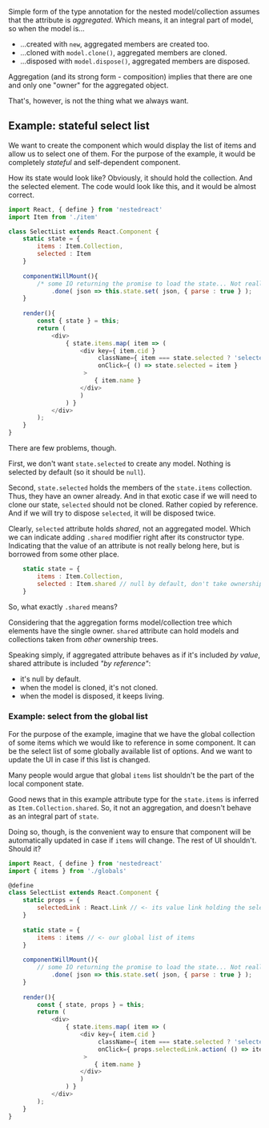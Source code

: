 Simple form of the type annotation for the nested model/collection
 assumes that the attribute is *aggregated*. Which means,
 it an integral part of model, so when the model is...

- ...created with `new`, aggregated members are created too.
- ...cloned with `model.clone()`, aggregated members are cloned.
- ...disposed with `model.dispose()`, aggregated members are disposed.

Aggregation (and its strong form - composition) implies that there
 are one and only one "owner" for the aggregated object. 
 
That's, however, is not the thing what we always want. 

## Example: stateful select list

We want to create the component which would display the list of items
and allow us to select one of them. For the purpose of the example,
it would be completely *stateful* and self-dependent component.

How its state would look like? Obviously, it should hold the collection.
And the selected element. The code would look like this, and it would be
 almost correct.

```javascript
import React, { define } from 'nestedreact'
import Item from './item'

class SelectList extends React.Component {
    static state = {
        items : Item.Collection,
        selected : Item
    }
    
    componentWillMount(){
        /* some IO returning the promise to load the state... Not really important.*/
            .done( json => this.state.set( json, { parse : true } ); 
    }
    
    render(){
        const { state } = this;
        return (
            <div>
                { state.items.map( item => (
                    <div key={ item.cid }
                         className={ item === state.selected ? 'selected' : '' }
                         onClick={ () => state.selected = item }
                     >                                    
                        { item.name }                    
                    </div>
                    )
                ) }
            </div>
        );
    }
}
```

There are few problems, though.

First, we don't want `state.selected` to create any model. Nothing is selected
  by default (so it should be `null`). 
  
Second, `state.selected` holds the members of the `state.items` collection. Thus,
they have an owner already. And in that exotic case if we will need to clone our state, 
`selected` should not be cloned. Rather copied by reference. And if we will try to 
dispose `selected`, it will be disposed twice.

Clearly, `selected` attribute holds *shared*, not an aggregated model.
Which we can indicate adding `.shared` modifier right after its constructor type.
Indicating that the value of an attribute is not really belong here,
but is borrowed from some other place.

```javascript
    static state = {
        items : Item.Collection,
        selected : Item.shared // null by default, don't take ownership
    }
```

So, what exactly `.shared` means?  

Considering that the aggregation forms model/collection tree which
elements have the single owner. `shared` attribute can hold models and
collections taken from *other* ownership trees.

Speaking simply, if aggregated attribute behaves as if it's included *by value*,
shared attribute is included *"by reference"*:

- it's null by default.
- when the model is cloned, it's not cloned.
- when the model is disposed, it keeps living.

### Example: select from the global list

For the purpose of the example, imagine that we have the global
collection of some items which we would like to reference in some
component. It can be the select list of some globally available list of
options. And we want to update the UI in case if this list is changed.

Many people would argue that global `items` list shouldn't be the part
of the local component state.

Good news that in this example attribute type for
 the `state.items` is inferred as `Item.Collection.shared`. So, it
  not an aggregation, and doesn't behave as an integral part of `state`.
  
Doing so, though, is the convenient way to ensure that component
 will be automatically updated in case if `items` will change. The
 rest of UI shouldn't. Should it?

```javascript
import React, { define } from 'nestedreact'
import { items } from './globals'

@define
class SelectList extends React.Component {
    static props = {
        selectedLink : React.Link // <- its value link holding the selected model
    }
    
    static state = {
        items : items // <- our global list of items
    }
    
    componentWillMount(){
        // some IO returning the promise to load the state... Not really important.
            .done( json => this.state.set( json, { parse : true } ); 
    }
    
    render(){
        const { state, props } = this;
        return (
            <div>
                { state.items.map( item => (
                    <div key={ item.cid }
                         className={ item === state.selected ? 'selected' : '' }
                         onClick={ props.selectedLink.action( () => item ) }
                     >                                    
                        { item.name }                    
                    </div>
                    )
                ) }
            </div>
        );
    }
}
```

